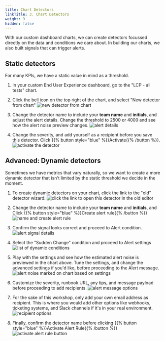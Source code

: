 ```yaml
---
title: Chart Detectors
linkTitle: 3. Chart Detectors
weight: 3
hidden: false
---
```


With our custom dashboard charts, we can create detectors focussed directly on the data and conditions we care about. In building our charts, we also built signals that can trigger alerts.

## Static detectors

For many KPIs, we have a static value in mind as a threshold. 

1. In your custom End User Experience dashboard, go to the "LCP - all tests" chart. 

1. Click the bell icon on the top right of the chart, and select "New detector from chart"
![new detector from chart](https://ajeuwbhvhr.cloudimg.io/colony-recorder.s3.amazonaws.com/files/2024-02-17/2e7a0adf-f4f7-4183-b7e9-08bbe7350232/ascreenshot.jpeg?tl_px=1160,297&br_px=2880,1258&force_format=png&width=1120.0&wat=1&wat_opacity=0.7&wat_gravity=northwest&wat_url=https://colony-recorder.s3.us-west-1.amazonaws.com/images/watermarks/FB923C_standard.png&wat_pad=886,277)

2. Change the detector name to include your **team name** and **initials**, and adjust the alert details. Change the threshold to 2500 or 4000 and see how the alert noise preview changes.
![alert details](https://ajeuwbhvhr.cloudimg.io/colony-recorder.s3.amazonaws.com/files/2024-02-17/4a6f44da-2559-49bf-8c5a-a58220c6e64d/ascreenshot.jpeg?tl_px=0,152&br_px=1719,1113&force_format=png&width=1120.0&wat=1&wat_opacity=0.7&wat_gravity=northwest&wat_url=https://colony-recorder.s3.us-west-1.amazonaws.com/images/watermarks/FB923C_standard.png&wat_pad=444,277)

3. Change the severity, and add yourself as a recipient before you save this detector. Click {{% button style="blue" %}}Activate{{% /button %}}.
![activate the detector](https://ajeuwbhvhr.cloudimg.io/colony-recorder.s3.amazonaws.com/files/2024-02-17/1c2a7f23-c076-45e8-80b0-3a99e3989048/user_cropped_screenshot.jpeg?tl_px=0,652&br_px=1719,1614&force_format=png&width=1120.0&wat=1&wat_opacity=0.7&wat_gravity=northwest&wat_url=https://colony-recorder.s3.us-west-1.amazonaws.com/images/watermarks/FB923C_standard.png&wat_pad=216,453)

## Advanced: Dynamic detectors

Sometimes we have metrics that vary naturally, so we want to create a more dynamic detector that isn't limited by the static threshold we decide in the moment.

1. To create dynamic detectors on your chart, click the link to the "old" detector wizard.
![click the link to open this detector in the old editor](https://ajeuwbhvhr.cloudimg.io/colony-recorder.s3.amazonaws.com/files/2024-02-17/877e9402-3634-4b44-8585-fe27331674c6/user_cropped_screenshot.jpeg?tl_px=901,0&br_px=2621,961&force_format=png&width=1120.0&wat=1&wat_opacity=0.7&wat_gravity=northwest&wat_url=https://colony-recorder.s3.us-west-1.amazonaws.com/images/watermarks/FB923C_standard.png&wat_pad=524,109)

1. Change the detector name to include your **team name** and **initials**, and Click {{% button style="blue" %}}Create alert rule{{% /button %}}
![name and create alert rule](https://ajeuwbhvhr.cloudimg.io/colony-recorder.s3.amazonaws.com/files/2024-02-17/fa9714b1-1fa0-47c4-9361-5753c0c5d4b4/ascreenshot.jpeg?tl_px=978,191&br_px=2698,1152&force_format=png&width=1120.0&wat=1&wat_opacity=0.7&wat_gravity=northwest&wat_url=https://colony-recorder.s3.us-west-1.amazonaws.com/images/watermarks/FB923C_standard.png&wat_pad=524,277)

1. Confirm the signal looks correct and proceed to Alert condition.
![alert signal details](https://ajeuwbhvhr.cloudimg.io/colony-recorder.s3.amazonaws.com/files/2024-02-17/d8dc6a69-f559-4399-b71d-583555266e35/ascreenshot.jpeg?tl_px=0,630&br_px=1719,1591&force_format=png&width=1120.0&wat=1&wat_opacity=0.7&wat_gravity=northwest&wat_url=https://colony-recorder.s3.us-west-1.amazonaws.com/images/watermarks/FB923C_standard.png&wat_pad=246,277)

4. Select the "Sudden Change" condition and proceed to Alert settings
![list of dynamic conditions](https://ajeuwbhvhr.cloudimg.io/colony-recorder.s3.amazonaws.com/files/2024-02-17/3a4e5b88-befc-4af8-8736-5f4a5529d0aa/ascreenshot.jpeg?tl_px=0,838&br_px=1719,1799&force_format=png&width=1120.0&wat=1&wat_opacity=0.7&wat_gravity=northwest&wat_url=https://colony-recorder.s3.us-west-1.amazonaws.com/images/watermarks/FB923C_standard.png&wat_pad=486,340)

5. Play with the settings and see how the estimated alert noise is previewed in the chart above. Tune the settings, and change the advanced settings if you'd like, before proceeding to the Alert message.
![alert noise marked on chart based on settings](https://ajeuwbhvhr.cloudimg.io/colony-recorder.s3.amazonaws.com/files/2024-02-17/8a01627f-2287-494e-a2a3-20ff1592b641/ascreenshot.jpeg?tl_px=381,782&br_px=2101,1743&force_format=png&width=1120.0&wat=1&wat_opacity=0.7&wat_gravity=northwest&wat_url=https://colony-recorder.s3.us-west-1.amazonaws.com/images/watermarks/FB923C_standard.png&wat_pad=524,277)

25. Customize the severity, runbook URL, any tips, and message payload before proceeding to add recipients.
![alert message options](https://ajeuwbhvhr.cloudimg.io/colony-recorder.s3.amazonaws.com/files/2024-02-17/0af4f210-2202-4daf-9754-c8719867b388/ascreenshot.jpeg?tl_px=94,838&br_px=1813,1799&force_format=png&width=1120.0&wat=1&wat_opacity=0.7&wat_gravity=northwest&wat_url=https://colony-recorder.s3.us-west-1.amazonaws.com/images/watermarks/FB923C_standard.png&wat_pad=524,485)

26. For the sake of this workshop, only add your own email address as recipient. This is where you would add other options like webhooks, ticketing systems, and Slack channels if it's in your real environment.
![recipient options](https://ajeuwbhvhr.cloudimg.io/colony-recorder.s3.amazonaws.com/files/2024-02-17/006bf87f-d5cb-4b17-9658-4f381aff9c9e/ascreenshot.jpeg?tl_px=87,838&br_px=1807,1799&force_format=png&width=1120.0&wat=1&wat_opacity=0.7&wat_gravity=northwest&wat_url=https://colony-recorder.s3.us-west-1.amazonaws.com/images/watermarks/FB923C_standard.png&wat_pad=524,457)

27. Finally, confirm the detector name before clicking {{% button style="blue" %}}Activate Alert Rule{{% /button %}}
![activate alert rule button](https://ajeuwbhvhr.cloudimg.io/colony-recorder.s3.amazonaws.com/files/2024-02-17/146b3a5c-3c08-4fe8-a3fb-af44176963ca/ascreenshot.jpeg?tl_px=1160,838&br_px=2880,1799&force_format=png&width=1120.0&wat=1&wat_opacity=0.7&wat_gravity=northwest&wat_url=https://colony-recorder.s3.us-west-1.amazonaws.com/images/watermarks/FB923C_standard.png&wat_pad=890,468)

